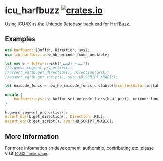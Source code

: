 # icu_harfbuzz [![crates.io](https://img.shields.io/crates/v/icu_harfbuzz)](https://crates.io/crates/icu_harfbuzz)

Using ICU4X as the Unicode Database back end for HarfBuzz.

## Examples

```rust
use harfbuzz::{Buffer, Direction, sys};
use icu_harfbuzz::new_hb_unicode_funcs_unstable;

let mut b = Buffer::with("مساء الخير");
//b.guess_segment_properties();
//assert_eq!(b.get_direction(), Direction::RTL);
//assert_eq!(b.get_script(), sys::HB_SCRIPT_ARABIC);

let unicode_funcs = new_hb_unicode_funcs_unstable(&icu_testdata::unstable()).unwrap();

unsafe {
    harfbuzz::sys::hb_buffer_set_unicode_funcs(b.as_ptr(), unicode_funcs.as_ptr());
}

b.guess_segment_properties();
assert_eq!(b.get_direction(), Direction::RTL);
assert_eq!(b.get_script(), sys::HB_SCRIPT_ARABIC);
```

## More Information

For more information on development, authorship, contributing etc. please visit [`ICU4X home page`](https://github.com/unicode-org/icu4x).
